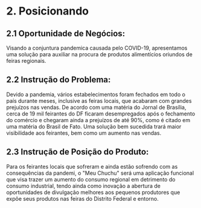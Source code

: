 # 2. Posicionando

## 2.1 Oportunidade de Negócios:

Visando a conjuntura pandemica causada pelo COVID-19, apresentamos uma solução para auxiliar na procura de produtos alimentícios oriundos de feiras regionais. 


## 2.2 Instrução do Problema: 

Devido a pandemia, vários estabelecimentos foram fechados em todo o país durante meses, inclusive as feiras locais, que acabaram com grandes prejuízos nas vendas. De acordo com uma matéria do Jornal de Brasília, cerca de 19 mil feirantes do DF ficaram desempregados após o fechamento do comércio e chegaram ainda a prejuízos de até 90%, como é citado em uma matéria do Brasil de Fato. Uma solução bem sucedida trará maior visibilidade aos feirantes, bem como um aumento nas vendas.


## 2.3 Instrução de Posição do Produto:

Para os feirantes locais que sofreram e ainda estão sofrendo com as consequências da pandemi, o "Meu Chuchu" será uma aplicação funcional que visa trazer um aumento do consumo regional em detrimento do consumo industrial, tendo ainda como inovação a abertura de oportunidades de divulgação melhores aos pequenos produtores que expõe seus produtos nas feiras do Distrito Federal e entorno. 